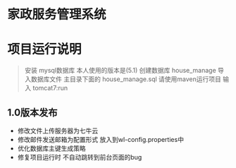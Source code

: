 # 家政服务管理系统

# 项目运行说明
> 安装 mysql数据库  本人使用的版本是(5.1)
> 创建数据库 house_manage
> 导入数据库文件 主目录下面的 house_manage.sql
> 请使用maven运行项目 输入 tomcat7:run

## 1.0版本发布
- 修改文件上传服务器为七牛云
- 修改邮件发送邮箱为配置形式 放入到wl-config.properties中
- 优化数据库主键生成策略
- 修复项目运行时 不自动跳转到前台页面的bug

